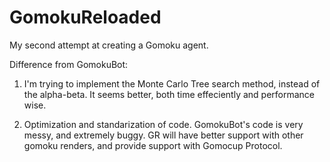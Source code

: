 # GomokuReloaded
My second attempt at creating a Gomoku agent.

Difference from GomokuBot:
1. I'm trying to implement the Monte Carlo Tree search method, instead of the alpha-beta.
It seems better, both time effeciently and performance wise.

2. Optimization and standarization of code.
GomokuBot's code is very messy, and extremely buggy. GR will have better support with other gomoku renders, and provide support with Gomocup Protocol.

